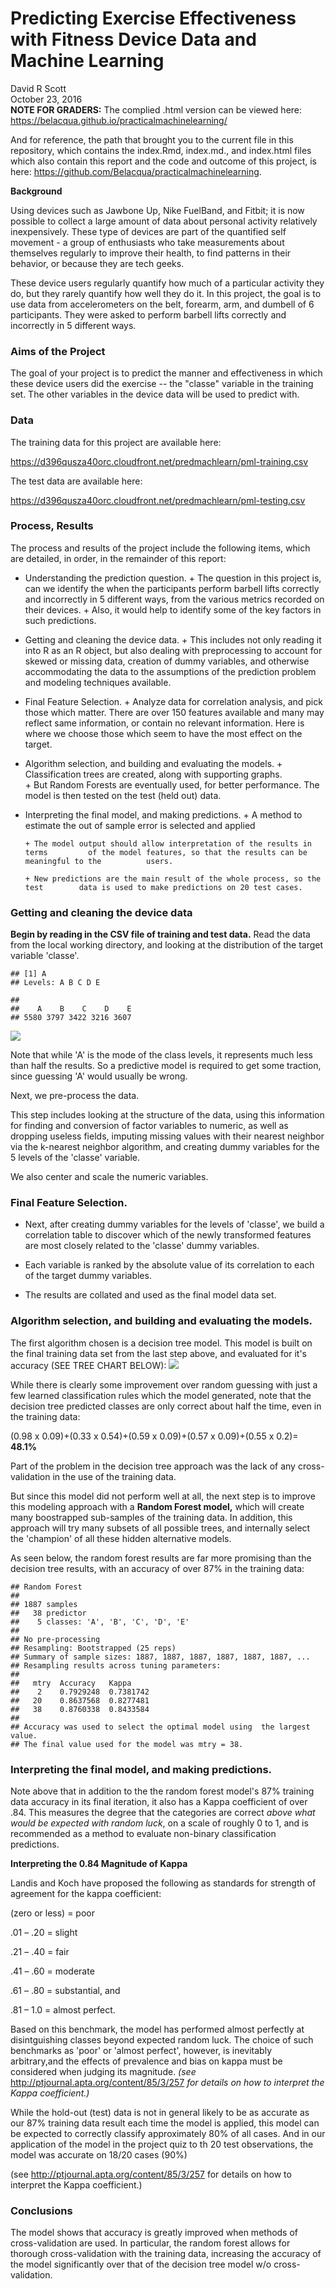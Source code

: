 # Predicting Exercise Effectiveness with Fitness Device Data and Machine Learning
David R Scott  
October 23, 2016  
**NOTE FOR GRADERS:** 
  The complied .html version can be viewed here:
  <https://belacqua.github.io/practicalmachinelearning/>
  
  And for reference, the path that brought you to the current file in this     repository, which contains the index.Rmd, index.md., and index.html files
  which also contain this report and the code and outcome of this project, is   here:
  <https://github.com/Belacqua/practicalmachinelearning>.
  
  
**Background**

Using devices such as Jawbone Up, Nike FuelBand, and Fitbit; it is now possible to collect a large amount of data about personal activity relatively inexpensively. These type of devices are part of the quantified self movement - a group of enthusiasts who take measurements about themselves regularly to improve their health, to find patterns in their behavior, or because they are tech geeks. 

These device users regularly  quantify how much of a particular activity they do, but they rarely quantify how well they do it. In this project, the goal is to use data from accelerometers on the belt, forearm, arm, and dumbell of 6 participants. They were asked to perform barbell lifts correctly and incorrectly in 5 different ways. 


### Aims of the Project  

The goal of your project is to predict the manner and effectiveness in which these device users did the exercise -- the "classe" variable in the training set. The other variables in the device data will be used to predict with.


### Data  

The training data for this project are available here:

<https://d396qusza40orc.cloudfront.net/predmachlearn/pml-training.csv>

The test data are available here:

<https://d396qusza40orc.cloudfront.net/predmachlearn/pml-testing.csv>


### Process, Results  

The process and results of the project include the following items, which are detailed, in order, in the remainder of this report:

* Understanding the prediction question. 
      + The question in this project is, can we identify the when the participants perform barbell        lifts correctly and incorrectly in 5 different ways, from the various metrics recorded 
       on their devices. 
      + Also, it would help to identify some of the key factors in such                predictions.
       
* Getting and cleaning the device data. 
      + This includes not only reading it into R as an R object, but also            dealing with preprocessing to account for skewed or missing data,            creation of dummy variables, and otherwise accommodating the data to           the assumptions of the prediction problem and modeling techniques             available.

* Final Feature Selection. 
      + Analyze data for correlation analysis, and pick those which matter.          There are over 150 features available and many  may reflect                  same information, or contain no relevant information. Here is where
        we choose those which seem to have the most effect on the target.

* Algorithm selection, and building and evaluating the models. 
      + Classification trees are created, along with supporting graphs.         
      + But Random Forests are eventually used, for better performance. The          model is then tested         on the test (held out) data.
      
* Interpreting the final model, and making predictions. 
      + A method to estimate the out of sample error is selected and applied
     
      + The model output should allow interpretation of the results in terms         of the model features, so that the results can be meaningful to the          users.
      
      + New predictions are the main result of the whole process, so the test        data is used to make predictions on 20 test cases.

### Getting and cleaning the device data 

**Begin by reading in the CSV file of training and test data.**
Read the data from the local working directory, and looking at the distribution of the target variable 'classe'. 



```
## [1] A
## Levels: A B C D E
```

```
## 
##    A    B    C    D    E 
## 5580 3797 3422 3216 3607
```

![](unnamed-chunk-1-1.png)<!-- -->

Note that while 'A' is the mode of the class levels, it represents much less than half the results. So a predictive model is required to get some traction, since guessing 'A' would usually be wrong.

Next, we pre-process the data.

This step includes looking at the structure of the data, using this information for finding and conversion of factor variables to numeric, as well as dropping useless fields, imputing missing values with their nearest neighbor via the k-nearest neighbor algorithm, and creating dummy variables for the 5 levels of the 'classe' variable.

We also center and scale the numeric variables.


### Final Feature Selection.

* Next, after creating dummy variables for the levels of 'classe', we build 
a correlation table to discover which of the newly transformed features are most closely related to the 'classe' dummy variables.

* Each variable is ranked by the absolute value of its correlation to each of the target dummy variables.



* The results are collated and used as the final model data set.

### Algorithm selection, and building and evaluating the models. 

The first algorithm chosen is a decision tree model. This model is built on the final training data set from the last step above, and evaluated for it's accuracy (SEE TREE CHART BELOW):
![](unnamed-chunk-6-1.png)<!-- -->

While there is clearly some improvement over random guessing with just a few learned classification rules which the model generated, note that the decision tree predicted classes are only correct about half the time, even in the training data: 

(0.98 x 0.09)+(0.33 x 0.54)+(0.59 x 0.09)+(0.57 x 0.09)+(0.55 x 0.2)= **48.1%** 

Part of the problem in the decision tree approach was the lack of any cross-validation in the use of the training data. 

But since this model did not perform well at all, the next step is to improve this modeling approach with a **Random Forest model,** which will create many boostrapped sub-samples of the training data. In addition, this approach will try many subsets of all possible trees, and internally select the 'champion' of all these hidden alternative models. 

As seen below, the random forest results are far more promising than the decision tree results, with an accuracy of over 87% in the training data: 


```
## Random Forest 
## 
## 1887 samples
##   38 predictor
##    5 classes: 'A', 'B', 'C', 'D', 'E' 
## 
## No pre-processing
## Resampling: Bootstrapped (25 reps) 
## Summary of sample sizes: 1887, 1887, 1887, 1887, 1887, 1887, ... 
## Resampling results across tuning parameters:
## 
##   mtry  Accuracy   Kappa    
##    2    0.7929248  0.7381742
##   20    0.8637568  0.8277481
##   38    0.8760338  0.8433584
## 
## Accuracy was used to select the optimal model using  the largest value.
## The final value used for the model was mtry = 38.
```

### Interpreting the final model, and making predictions. 

Note above that in addition to the the random forest model's 87% training data accuracy in its final iteration, it also has a Kappa coefficient of over .84. This measures the degree that the categories are correct *above what would be expected with random luck*, on a scale of roughly 0 to 1, and is recommended as a method to evaluate non-binary classification predictions.

**Interpreting the 0.84 Magnitude of Kappa**

Landis and Koch have proposed the following as standards for strength of agreement for the kappa coefficient: 

(zero or less) = poor

   .01 –  .20  = slight

   .21 –  .40  = fair

   .41 –  .60  = moderate

   .61 –  .80  = substantial, and 

   .81 – 1.0   = almost perfect. 

Based on this benchmark, the model has performed almost perfectly at disintguishing classes beyond expected random luck. The choice of such benchmarks as 'poor' or 'almost perfect', however, is inevitably arbitrary,and the effects of prevalence and bias on kappa must be considered when judging its magnitude. *(see* <http://ptjournal.apta.org/content/85/3/257> *for details on how to interpret the Kappa coefficient.)*

While the hold-out (test) data is not in general likely to be as accurate as our 87% training data result each time the model is applied, this model can be expected to correctly classify approximately 80% of all cases. And in our application of the model in the project quiz to th 20 test observations, the model was accurate on 18/20 cases (90%)

(see <http://ptjournal.apta.org/content/85/3/257> for details on how to interpret the Kappa coefficient.) 

### Conclusions

The model shows that accuracy is greatly improved when methods of cross-validation are used. In particular, the random forest allows for thorough cross-validation with the training data, increasing the accuracy of the model significantly over that of the decision tree model w/o cross-validation.

